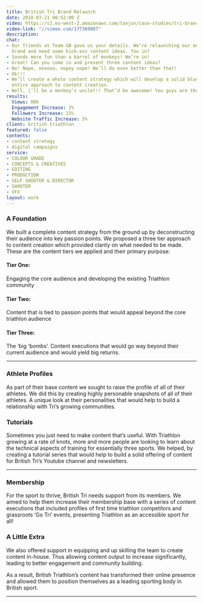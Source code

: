 ```yaml
---
title: British Tri Brand Relaunch
date: 2018-07-21 06:52:00 Z
video: https://s3.eu-west-2.amazonaws.com/tanjun/case-studies/tri-brand-relanch/reel
video-link: "//vimeo.com/177369087"
description: 
chat:
- Our friends at Team GB gave us your details. We’re relaunching our entire digital
  brand and need some kick-ass content ideas. You in?
- Sounds more fun than a barrel of monkeys! We’re in!
- Great! Can you come in and present three content ideas?
- No! Nope, nooooo, nopey nope! We’ll do even better than that!
- Ok!!!
- We’ll create a whole content strategy which will develop a solid blueprint for your
  entire approach to content creation.
- Well, i’ll be a monkey's uncle!!! That’d be awesome! You guys are the bestest!
results:
  Views: 80k
  Engagement Increase: 2%
  Followers Increase: 15%
  Website Traffic Increase: 5%
client: british triathlon
featured: false
contents:
- content strategy
- digital campaigns
service:
- COLOUR GRADE
- CONCEPTS & CREATIVES
- EDITING
- PRODUCTION
- SELF SHOOTER & DIRECTOR
- SHOOTER
- VFX
layout: work
---
```


### A Foundation
<div class='video one-one'>
<div data-vimeo-url="//vimeo.com/215175022/9a6ddcc9f8" class='iframe'></div>
<a href='//vimeo.com/215175022' data-lity class='video-filter'></a>
</div>

We built a complete content strategy from the ground up by deconstructing their audience into key passion points. We proposed a three tier approach to content creation which provided clarity on what needed to be made. These are the content tiers we applied and their primary purpose:

#### Tier One:
Engaging the core audience and developing the existing Triathlon community

#### Tier Two:
Content that is tied to passion points that would appeal beyond the core triathlon audience

#### Tier Three:
The ‘big ‘bombs’. Content executions that would go way beyond their current audience and would yield big returns.

---

<div class='video one-one'>
<div data-vimeo-url="//vimeo.com/215175345/9a267c7487" class='iframe'></div>
<a href='//vimeo.com/215175345' data-lity class='video-filter'></a>
</div>

### Athlete Profiles

As part of their base content we sought to raise the profile of all of their athletes. We did this by creating highly personable snapshots of all of their athletes. A unique look at their personalities that would help to build a relationship with Tri’s growing communities.

### Tutorials

Sometimes you just need to make content that’s useful. With Triathlon growing at a rate of knots, more and more people are looking to learn about the technical aspects of training for essentially three sports. We helped, by creating a tutorial series that would help to build a solid offering of content for British Tri’s Youtube channel and newsletters.

---

<div class='video one-one'>
<div data-vimeo-url="//vimeo.com/215175492/ecef00f161" class='iframe'></div>
<a href='//vimeo.com/215175492' data-lity class='video-filter'></a>
</div>

### Membership

For the sport to thrive, British Tri needs support from its members. We aimed to help them increase their membership base with a series of content executions that included profiles of first time triathlon competitors and grassroots ‘Go Tri’ events, presenting Triathlon as an accessible sport for all!

### A Little Extra

We also offered support in equipping and up skilling the team to create content in-house. Thus allowing content output to increase significantly, leading to better engagement and community building.

As a result, British Triathlon’s content has transformed their online presence and allowed them to position themselves as a leading sporting body in British sport.

---